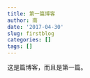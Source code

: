 ```yaml
---
title: 第一篇博客
author: 南
date: '2017-04-30'
slug: firstblog
categories: []
tags: []
---
```


这是篇博客，而且是第一篇。
